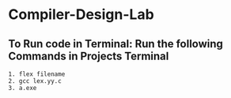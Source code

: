 # Compiler-Design-Lab

## To Run code in Terminal: Run the following Commands in Projects Terminal

```
1. flex filename
2. gcc lex.yy.c
3. a.exe
```
